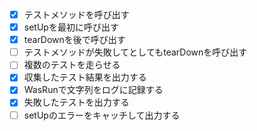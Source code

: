 - [x] テストメソッドを呼び出す
- [x] setUpを最初に呼び出す
- [x] tearDownを後で呼び出す
- [ ] テストメソッドが失敗してとしてもtearDownを呼び出す
- [ ] 複数のテストを走らせる
- [x] 収集したテスト結果を出力する
- [x] WasRunで文字列をログに記録する
- [x] 失敗したテストを出力する
- [ ] setUpのエラーをキャッチして出力する
